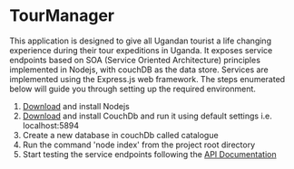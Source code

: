 # TourManager
This application is designed to give all Ugandan tourist a life changing experience during their tour expeditions in Uganda. It exposes service endpoints based on SOA (Service Oriented Architecture) principles implemented in Nodejs, with couchDB as the data store. Services are implemented using the Express.js web framework. The steps enumerated below will guide you through setting up the required environment.

1. [Download](https://nodejs.org/en/download/) and install Nodejs
2. [Download](http://svn.apache.org/repos/asf/couchdb/site/htdocs/downloads.html?p=1244779) and install CouchDb and run it using default settings i.e. localhost:5894
3. Create a new database in couchDb called catalogue
4. Run the command 'node index' from the project root directory
5. Start testing the service endpoints following the [API Documentation](https://web.postman.co/collections/4355082-8c08cc21-7aa9-490e-b3bd-2e65c466cc4a?workspace=0ab632de-bb72-4f04-810d-9c45e3a39e50#0283557f-2d4d-4a0f-8d05-d769d0975d25)
